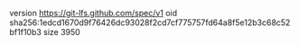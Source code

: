 version https://git-lfs.github.com/spec/v1
oid sha256:1edcd1670d9f76426dc93028f2cd7cf775757fd64a8f5e12b3c68c52bf1f10b3
size 3950
